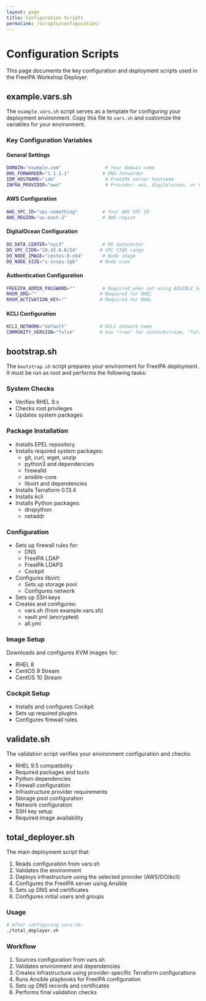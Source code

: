 ```yaml
---
layout: page
title: Configuration Scripts
permalink: /scripts/configuration/
---
```


# Configuration Scripts

This page documents the key configuration and deployment scripts used in the FreeIPA Workshop Deployer.

## example.vars.sh

The `example.vars.sh` script serves as a template for configuring your deployment environment. Copy this file to `vars.sh` and customize the variables for your environment.

### Key Configuration Variables

#### General Settings
```bash
DOMAIN="example.com"                # Your domain name
DNS_FORWARDER="1.1.1.1"            # DNS forwarder
IDM_HOSTNAME="idm"                  # FreeIPA server hostname
INFRA_PROVIDER="aws"                # Provider: aws, digitalocean, or kcli
```

#### AWS Configuration
```bash
AWS_VPC_ID="vpc-something"         # Your AWS VPC ID
AWS_REGION="us-east-2"             # AWS region
```

#### DigitalOcean Configuration
```bash
DO_DATA_CENTER="nyc3"              # DO datacenter
DO_VPC_CIDR="10.42.0.0/24"        # VPC CIDR range
DO_NODE_IMAGE="centos-8-x64"       # Node image
DO_NODE_SIZE="s-1vcpu-2gb"        # Node size
```

#### Authentication Configuration
```bash
FREEIPA_ADMIN_PASSWORD=""          # Required when not using ANSIBLE_VAULT_FILE
RHSM_ORG=""                       # Required for RHEL
RHSM_ACTIVATION_KEY=""            # Required for RHEL
```

#### KCLI Configuration
```bash
KCLI_NETWORK="default"            # KCLI network name
COMMUNITY_VERSION="false"         # Use "true" for centos9stream, "false" for rhel8
```

## bootstrap.sh

The `bootstrap.sh` script prepares your environment for FreeIPA deployment. It must be run as root and performs the following tasks:

### System Checks
- Verifies RHEL 9.x
- Checks root privileges
- Updates system packages

### Package Installation
- Installs EPEL repository
- Installs required system packages:
  - git, curl, wget, unzip
  - python3 and dependencies
  - firewalld
  - ansible-core
  - libvirt and dependencies
- Installs Terraform 0.13.4
- Installs kcli
- Installs Python packages:
  - dnspython
  - netaddr

### Configuration
- Sets up firewall rules for:
  - DNS
  - FreeIPA LDAP
  - FreeIPA LDAPS
  - Cockpit
- Configures libvirt:
  - Sets up storage pool
  - Configures network
- Sets up SSH keys
- Creates and configures:
  - vars.sh (from example.vars.sh)
  - vault.yml (encrypted)
  - all.yml

### Image Setup
Downloads and configures KVM images for:
- RHEL 8
- CentOS 9 Stream
- CentOS 10 Stream

### Cockpit Setup
- Installs and configures Cockpit
- Sets up required plugins
- Configures firewall rules

## validate.sh

The validation script verifies your environment configuration and checks:
- RHEL 9.5 compatibility
- Required packages and tools
- Python dependencies
- Firewall configuration
- Infrastructure provider requirements
- Storage pool configuration
- Network configuration
- SSH key setup
- Required image availability

## total_deployer.sh

The main deployment script that:
1. Reads configuration from vars.sh
2. Validates the environment
3. Deploys infrastructure using the selected provider (AWS/DO/kcli)
4. Configures the FreeIPA server using Ansible
5. Sets up DNS and certificates
6. Configures initial users and groups

### Usage

```bash
# After configuring vars.sh:
./total_deployer.sh
```

### Workflow
1. Sources configuration from vars.sh
2. Validates environment and dependencies
3. Creates infrastructure using provider-specific Terraform configurations
4. Runs Ansible playbooks for FreeIPA configuration
5. Sets up DNS records and certificates
6. Performs final validation checks
